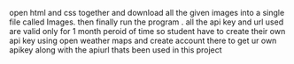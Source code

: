 open html and css together and download all the given images into a single file called Images. then finally run the program . all the api key and url used are valid only for 1 month peroid of time so student have to create their own api key using open weather maps and create account there to get ur own apikey along with the apiurl thats been used in this project
